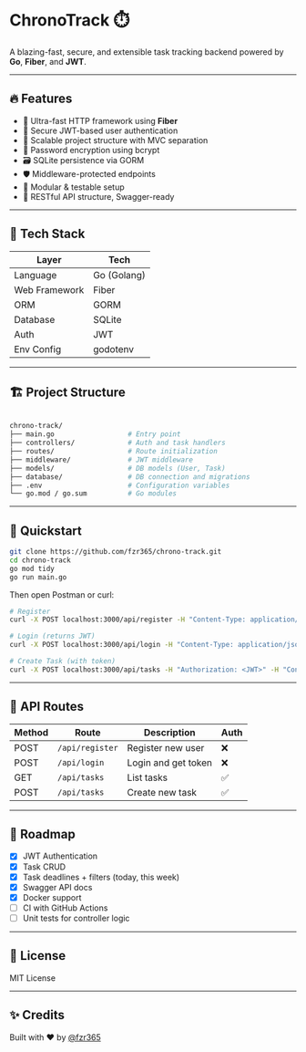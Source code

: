 # ChronoTrack ⏱️
A blazing-fast, secure, and extensible task tracking backend powered by **Go**, **Fiber**, and **JWT**.

---

## 🔥 Features

- 🚀 Ultra-fast HTTP framework using **Fiber**
- 🔐 Secure JWT-based user authentication
- 🧱 Scalable project structure with MVC separation
- 🧠 Password encryption using bcrypt
- 🗃️ SQLite persistence via GORM
- 🛡️ Middleware-protected endpoints
- 🧪 Modular & testable setup
- 📄 RESTful API structure, Swagger-ready

---

## 🧠 Tech Stack

| Layer        | Tech              |
|--------------|-------------------|
| Language     | Go (Golang)       |
| Web Framework| Fiber             |
| ORM          | GORM              |
| Database     | SQLite            |
| Auth         | JWT               |
| Env Config   | godotenv          |

---

## 🏗️ Project Structure

```bash

chrono-track/
├── main.go                  # Entry point
├── controllers/             # Auth and task handlers
├── routes/                  # Route initialization
├── middleware/              # JWT middleware
├── models/                  # DB models (User, Task)
├── database/                # DB connection and migrations
├── .env                     # Configuration variables
└── go.mod / go.sum          # Go modules

````

---

## 🚀 Quickstart

```bash
git clone https://github.com/fzr365/chrono-track.git
cd chrono-track
go mod tidy
go run main.go
````

Then open Postman or curl:

```bash
# Register
curl -X POST localhost:3000/api/register -H "Content-Type: application/json" -d '{"username":"testuser", "password":"123456"}'

# Login (returns JWT)
curl -X POST localhost:3000/api/login -H "Content-Type: application/json" -d '{"username":"testuser", "password":"123456"}'

# Create Task (with token)
curl -X POST localhost:3000/api/tasks -H "Authorization: <JWT>" -H "Content-Type: application/json" -d '{"title":"Test task", "description":"desc"}'
```

---

## 📌 API Routes

| Method | Route           | Description         | Auth |
| ------ | --------------- | ------------------- | ---- |
| POST   | `/api/register` | Register new user   | ❌    |
| POST   | `/api/login`    | Login and get token | ❌    |
| GET    | `/api/tasks`    | List tasks          | ✅    |
| POST   | `/api/tasks`    | Create new task     | ✅    |

---

## 🧭 Roadmap

* [x] JWT Authentication
* [x] Task CRUD
* [x] Task deadlines + filters (today, this week)
* [x] Swagger API docs
* [x] Docker support
* [ ] CI with GitHub Actions
* [ ] Unit tests for controller logic

---

## 📜 License

MIT License

---

## ✨ Credits

Built with ❤️ by [@fzr365](https://github.com/fzr365)

